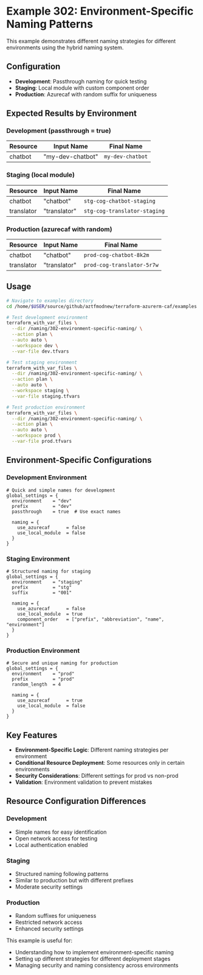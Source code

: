 # Example 302: Environment-Specific Naming Patterns

This example demonstrates different naming strategies for different environments using the hybrid naming system.

## Configuration

- **Development**: Passthrough naming for quick testing
- **Staging**: Local module with custom component order
- **Production**: Azurecaf with random suffix for uniqueness

## Expected Results by Environment

### Development (passthrough = true)

| Resource | Input Name       | Final Name       |
| -------- | ---------------- | ---------------- |
| chatbot  | "my-dev-chatbot" | `my-dev-chatbot` |

### Staging (local module)

| Resource   | Input Name   | Final Name                   |
| ---------- | ------------ | ---------------------------- |
| chatbot    | "chatbot"    | `stg-cog-chatbot-staging`    |
| translator | "translator" | `stg-cog-translator-staging` |

### Production (azurecaf with random)

| Resource   | Input Name   | Final Name                 |
| ---------- | ------------ | -------------------------- |
| chatbot    | "chatbot"    | `prod-cog-chatbot-8k2m`    |
| translator | "translator" | `prod-cog-translator-5r7w` |

## Usage

```bash
# Navigate to examples directory
cd /home/$USER/source/github/aztfmodnew/terraform-azurerm-caf/examples

# Test development environment
terraform_with_var_files \
  --dir /naming/302-environment-specific-naming/ \
  --action plan \
  --auto auto \
  --workspace dev \
  --var-file dev.tfvars

# Test staging environment
terraform_with_var_files \
  --dir /naming/302-environment-specific-naming/ \
  --action plan \
  --auto auto \
  --workspace staging \
  --var-file staging.tfvars

# Test production environment
terraform_with_var_files \
  --dir /naming/302-environment-specific-naming/ \
  --action plan \
  --auto auto \
  --workspace prod \
  --var-file prod.tfvars
```

## Environment-Specific Configurations

### Development Environment

```hcl
# Quick and simple names for development
global_settings = {
  environment    = "dev"
  prefix         = "dev"
  passthrough    = true  # Use exact names

  naming = {
    use_azurecaf      = false
    use_local_module  = false
  }
}
```

### Staging Environment

```hcl
# Structured naming for staging
global_settings = {
  environment    = "staging"
  prefix         = "stg"
  suffix         = "001"

  naming = {
    use_azurecaf      = false
    use_local_module  = true
    component_order   = ["prefix", "abbreviation", "name", "environment"]
  }
}
```

### Production Environment

```hcl
# Secure and unique naming for production
global_settings = {
  environment    = "prod"
  prefix         = "prod"
  random_length  = 4

  naming = {
    use_azurecaf      = true
    use_local_module  = false
  }
}
```

## Key Features

- **Environment-Specific Logic**: Different naming strategies per environment
- **Conditional Resource Deployment**: Some resources only in certain environments
- **Security Considerations**: Different settings for prod vs non-prod
- **Validation**: Environment validation to prevent mistakes

## Resource Configuration Differences

### Development

- Simple names for easy identification
- Open network access for testing
- Local authentication enabled

### Staging

- Structured naming following patterns
- Similar to production but with different prefixes
- Moderate security settings

### Production

- Random suffixes for uniqueness
- Restricted network access
- Enhanced security settings

This example is useful for:

- Understanding how to implement environment-specific naming
- Setting up different strategies for different deployment stages
- Managing security and naming consistency across environments
